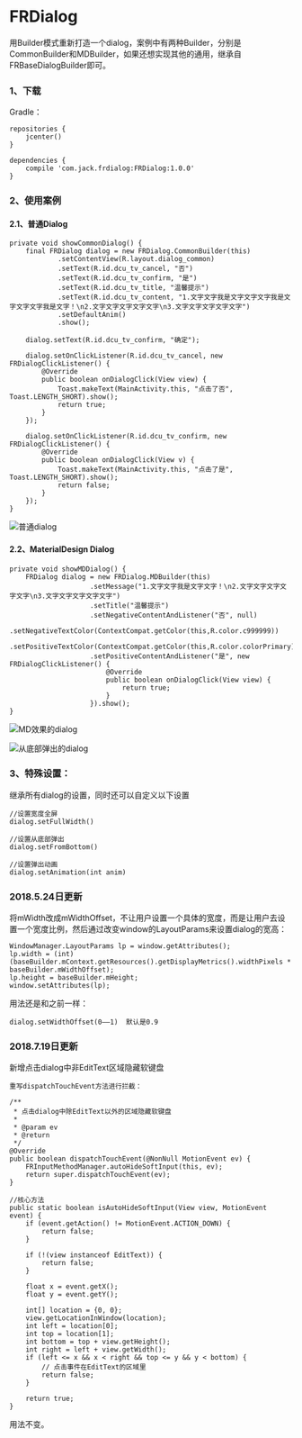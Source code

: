 # FRDialog

用Builder模式重新打造一个dialog，案例中有两种Builder，分别是CommonBuilder和MDBuilder，如果还想实现其他的通用，继承自FRBaseDialogBuilder即可。

### 1、下载

Gradle：

```
repositories {
    jcenter()
}

dependencies {
    compile 'com.jack.frdialog:FRDialog:1.0.0'
}
```

### 2、使用案例

#### 2.1、普通Dialog

```
private void showCommonDialog() {
    final FRDialog dialog = new FRDialog.CommonBuilder(this)
            .setContentView(R.layout.dialog_common)
            .setText(R.id.dcu_tv_cancel, "否")
            .setText(R.id.dcu_tv_confirm, "是")
            .setText(R.id.dcu_tv_title, "温馨提示")
            .setText(R.id.dcu_tv_content, "1.文字文字我是文字文字文字我是文字文字文字我是文字！\n2.文字文字文字文字文字\n3.文字文字文字文字文字")
            .setDefaultAnim()
            .show();

    dialog.setText(R.id.dcu_tv_confirm, "确定");

    dialog.setOnClickListener(R.id.dcu_tv_cancel, new FRDialogClickListener() {
        @Override
        public boolean onDialogClick(View view) {
            Toast.makeText(MainActivity.this, "点击了否", Toast.LENGTH_SHORT).show();
            return true;
        }
    });

    dialog.setOnClickListener(R.id.dcu_tv_confirm, new FRDialogClickListener() {
        @Override
        public boolean onDialogClick(View v) {
            Toast.makeText(MainActivity.this, "点击了是", Toast.LENGTH_SHORT).show();
            return false;
        }
    });
}
```

![普通dialog](http://upload-images.jianshu.io/upload_images/490111-1e3afc3ba53a2b1c.jpg?imageMogr2/auto-orient/strip)

#### 2.2、MaterialDesign Dialog

```
private void showMDDialog() {
    FRDialog dialog = new FRDialog.MDBuilder(this)
                    .setMessage("1.文字文字我是文字文字！\n2.文字文字文字文字文字\n3.文字文字文字文字文字")
                    .setTitle("温馨提示")
                    .setNegativeContentAndListener("否", null)
                    .setNegativeTextColor(ContextCompat.getColor(this,R.color.c999999))
                    .setPositiveTextColor(ContextCompat.getColor(this,R.color.colorPrimary))
                    .setPositiveContentAndListener("是", new FRDialogClickListener() {
                        @Override
                        public boolean onDialogClick(View view) {
                            return true;
                        }
                    }).show();
}
```

![MD效果的dialog](http://upload-images.jianshu.io/upload_images/490111-04cd7476909d7cb6.jpg?imageMogr2/auto-orient/strip)

![从底部弹出的dialog](http://upload-images.jianshu.io/upload_images/490111-70b3397b12f13aac.jpg?imageMogr2/auto-orient/strip)

### 3、特殊设置：
继承所有dialog的设置，同时还可以自定义以下设置

```
//设置宽度全屏
dialog.setFullWidth()

//设置从底部弹出
dialog.setFromBottom()

//设置弹出动画
dialog.setAnimation(int anim)
```

### 2018.5.24日更新

将mWidth改成mWidthOffset，不让用户设置一个具体的宽度，而是让用户去设置一个宽度比例，然后通过改变window的LayoutParams来设置dialog的宽高：

```
WindowManager.LayoutParams lp = window.getAttributes();
lp.width = (int) (baseBuilder.mContext.getResources().getDisplayMetrics().widthPixels * baseBuilder.mWidthOffset);
lp.height = baseBuilder.mHeight;
window.setAttributes(lp);
```

用法还是和之前一样：

```
dialog.setWidthOffset(0——1)  默认是0.9
```

### 2018.7.19日更新
新增点击dialog中非EditText区域隐藏软键盘

```
重写dispatchTouchEvent方法进行拦截：

/**
 * 点击dialog中除EditText以外的区域隐藏软键盘
 *
 * @param ev
 * @return
 */
@Override
public boolean dispatchTouchEvent(@NonNull MotionEvent ev) {
    FRInputMethodManager.autoHideSoftInput(this, ev);
    return super.dispatchTouchEvent(ev);
}

//核心方法
public static boolean isAutoHideSoftInput(View view, MotionEvent event) {
    if (event.getAction() != MotionEvent.ACTION_DOWN) {
        return false;
    }

    if (!(view instanceof EditText)) {
        return false;
    }

    float x = event.getX();
    float y = event.getY();

    int[] location = {0, 0};
    view.getLocationInWindow(location);
    int left = location[0];
    int top = location[1];
    int bottom = top + view.getHeight();
    int right = left + view.getWidth();
    if (left <= x && x < right && top <= y && y < bottom) {
        // 点击事件在EditText的区域里
        return false;
    }

    return true;
}
```
用法不变。